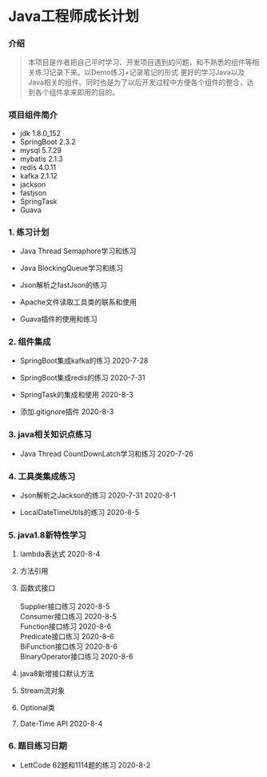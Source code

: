 # Java工程师成长计划

### 介绍
>本项目是作者把自己平时学习、开发项目遇到的问题，和不熟悉的组件等相关练习记录下来。以Demo练习+记录笔记的形式
更好的学习Java以及Java相关的组件。同时也是为了以后开发过程中方便各个组件的整合，达到各个组件拿来即用的目的。


### 项目组件简介

   * jdk 1.8.0_152
   * SpringBoot 2.3.2
   * mysql 5.7.29
   * mybatis 2.1.3
   * redis 4.0.11
   * kafka 2.1.12
   * jackson
   * fastjson
   * SpringTask
   * Guava
    


### 1. 练习计划

* Java Thread Semaphore学习和练习 

* Java BlockingQueue学习和练习

* Json解析之fastJson的练习

* Apache文件读取工具类的联系和使用

* Guava插件的使用和练习





### 2. 组件集成

* SpringBoot集成kafka的练习 2020-7-28

* SpringBoot集成redis的练习  2020-7-31

* SpringTask的集成和使用 2020-8-3

* 添加.gitignore插件 2020-8-3




### 3. java相关知识点练习

* Java Thread CountDownLatch学习和练习 2020-7-26





### 4. 工具类集成练习

* Json解析之Jackson的练习 2020-7-31 2020-8-1

* LocalDateTimeUtils的练习 2020-8-5






### 5. java1.8新特性学习

1. lambda表达式    2020-8-4

2. 方法引用

3. 函数式接口 <br><br>
Supplier接口练习  2020-8-5<br>
Consumer接口练习 2020-8-5<br>
Function接口练习 2020-8-6<br>
Predicate接口练习 2020-8-6<br>
BiFunction接口练习 2020-8-6<br>
BinaryOperator接口练习 2020-8-6<br>


    
4. java8新增接口默认方法

5. Stream流对象

6. Optional类

7. Date-Time API    2020-8-4


### 6. 题目练习日期

* LettCode 62题和1114题的练习 2020-8-2
